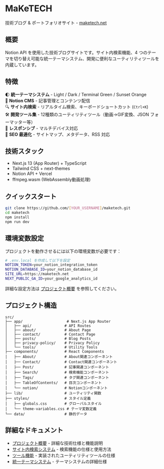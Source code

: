# MaKeTECH

技術ブログ & ポートフォリオサイト - [maketech.net](https://maketech.net)

## 概要

Notion API を使用した技術ブログサイトです。サイト内検索機能、4 つのテーマを切り替え可能な統一テーマシステム、開発に便利なユーティリティツールを内蔵しています。

## 特徴

🌓 **統一テーマシステム** - Light / Dark / Terminal Green / Sunset Orange  
📝 **Notion CMS** - 記事管理とコンテンツ配信  
🔍 **サイト内検索** - リアルタイム検索、キーボードショートカット (`Ctrl+K`)  
🛠️ **開発ツール集** - 12種類のユーティリティツール（動画→GIF変換、JSON フォーマッター等）  
📱 **レスポンシブ** - マルチデバイス対応  
🎯 **SEO 最適化** - サイトマップ、メタデータ、RSS 対応

## 技術スタック

- Next.js 13 (App Router) + TypeScript
- Tailwind CSS + next-themes
- Notion API + Vercel
- ffmpeg.wasm (WebAssembly動画処理)

## クイックスタート

```bash
git clone https://github.com/[YOUR_USERNAME]/maketech.git
cd maketech
npm install
npm run dev
```

## 環境変数設定

プロジェクトを動作させるには以下の環境変数が必要です：

```bash
# .env.local を作成して以下を設定
NOTION_TOKEN=your_notion_integration_token
NOTION_DATABASE_ID=your_notion_database_id
SITE_URL=https://maketech.net
NEXT_PUBLIC_GA_ID=your_google_analytics_id
```

詳細な設定方法は [プロジェクト概要](./overview.md) を参照してください。

## プロジェクト構造

```
src/
├── app/                    # Next.js App Router
│   ├── api/               # API Routes
│   ├── about/             # About Page
│   ├── contact/           # Contact Page
│   ├── posts/             # Blog Posts
│   ├── privacy-policy/    # Privacy Policy
│   └── tools/             # Utility Tools
├── components/            # React Components
│   ├── About/             # About関連コンポーネント
│   ├── Contact/           # Contact関連コンポーネント
│   ├── Post/              # 記事関連コンポーネント
│   ├── Search/            # 検索機能コンポーネント
│   ├── Tags/              # タグ関連コンポーネント
│   ├── TableOfContents/   # 目次コンポーネント
│   └── notion/            # Notionコンポーネント
├── lib/                   # ユーティリティ関数
├── styles/                # スタイル定義
│   ├── globals.css        # グローバルスタイル
│   └── theme-variables.css # テーマ変数定義
└── data/                  # 静的データ
```

## 詳細なドキュメント

- [プロジェクト概要](./overview.md) - 詳細な技術仕様と機能説明
- [サイト内検索システム](./docs/search-system.md) - 検索機能の仕様と使用方法
- [ツール機能](./docs/tools.md) - 実装されたユーティリティツールの仕様
- [統一テーマシステム](./docs/theme-system.md) - テーマシステムの詳細仕様
